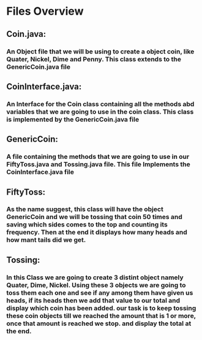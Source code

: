 # Files Overview
## Coin.java:
 ### An Object file that we will be using to create a object coin, like Quater, Nickel, Dime and Penny. This class extends to the GenericCoin.java file
## CoinInterface.java: 
### An Interface for the Coin class containing all the methods abd variables that we are going to use in the coin class.   This class is implemented by the GenericCoin.java file
## GenericCoin: 
### A file containing the methods that we are going to use in our FiftyToss.java and Tossing.java file. This file Implements the CoinInterface.java file
## FiftyToss: 
### As the name suggest, this class will have the object GenericCoin and we will be tossing that coin 50 times and saving which sides comes to the top and counting its frequency. Then at the end it displays how many heads and how mant tails did we get.
## Tossing: 
### In this Class we are going to create 3 distint object namely Quater, Dime, Nickel. Using these 3 objects we are going to toss them each one and see if any among them have given us heads, if its heads then we add that value to our total and display which coin has been added. our task is to keep tossing these coin objects till we reached the amount that is 1 or more, once that amount is reached we stop. and display the total at the end.
